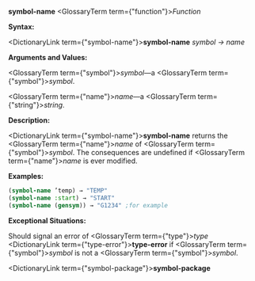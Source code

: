 **symbol-name** <GlossaryTerm  term={"function"}><i>Function</i></GlossaryTerm> 



**Syntax:** 



<DictionaryLink  term={"symbol-name"}><b>symbol-name</b></DictionaryLink> *symbol → name* 



**Arguments and Values:** 



<GlossaryTerm  term={"symbol"}><i>symbol</i></GlossaryTerm>—a <GlossaryTerm  term={"symbol"}><i>symbol</i></GlossaryTerm>. 



<GlossaryTerm  term={"name"}><i>name</i></GlossaryTerm>—a <GlossaryTerm  term={"string"}><i>string</i></GlossaryTerm>. 



**Description:** 



<DictionaryLink  term={"symbol-name"}><b>symbol-name</b></DictionaryLink> returns the <GlossaryTerm  term={"name"}><i>name</i></GlossaryTerm> of <GlossaryTerm  term={"symbol"}><i>symbol</i></GlossaryTerm>. The consequences are undefined if <GlossaryTerm  term={"name"}><i>name</i></GlossaryTerm> is ever modified. 



**Examples:**
```lisp
(symbol-name ’temp) → "TEMP" 
(symbol-name :start) → "START" 
(symbol-name (gensym)) → "G1234" ;for example 
```
**Exceptional Situations:** 



Should signal an error of <GlossaryTerm  term={"type"}><i>type</i></GlossaryTerm> <DictionaryLink  term={"type-error"}><b>type-error</b></DictionaryLink> if <GlossaryTerm  term={"symbol"}><i>symbol</i></GlossaryTerm> is not a <GlossaryTerm  term={"symbol"}><i>symbol</i></GlossaryTerm>. 







 



 



<DictionaryLink  term={"symbol-package"}><b>symbol-package</b></DictionaryLink> 



